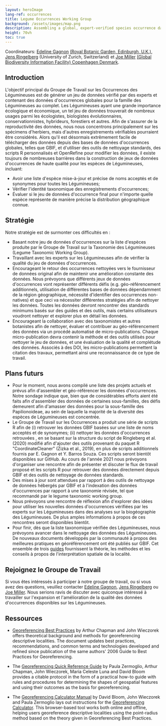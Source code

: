```yaml
---
layout: heroImage
lang-ref: occurrences
title: Legume Occurrences Working Group
background: /assets/images/map.png
description: Assembling a global, expert-verified species occurrence dataset for family Leguminosae
height: 70vh
toc: true
---
```


Coordinateurs: [Edeline Gagnon](mailto:edeline.gagnon@gmail.com) [(Royal Botanic Garden, Edinburgh, U.K.)](https://www.rbge.org.uk/), [Jens Ringelberg](mailto:jens.ringelberg@gmail.com) (University of Zurich, Switzerland) et [Joe Miller](mailto:jmiller@gbif.org) [(Global Biodiversity Information Facility) Copenhagen Denmark](https://www.gbif.org).

## Introduction
L'objectif principal du Groupe de Travail sur les Occurrences des Légumineuses est de générer un jeu de données vérifié par des experts et contenant des données d'occurrences globales pour la famille des Légumineuses au complet. Les Légumineuses ayant une grande importance écologique et économique, un tel jeu de données trouverait de nombreux usages parmi les écologistes, biologistes évolutionnaires, conservationnistes, hybrideurs, forestiers et autres. Afin de s'assurer de la reproductivité des données, nous nous concentrons principalement sur les spécimens d'herbiers, mais d'autres enregistrements vérifiables pourraient être considérés.
Alors qu'il est désormais extrêmement facile de télécharger des données depuis des bases de données d'occurrences globales, telles que GBIF, et d'utiliser des outils de nettoyage standards, des scripts R personnalisés et OpenRefine pour modifier les données, il existe toujours de nombreuses barrières dans la construction de jeux de données d'occurrences de haute qualité pour les espèces de Légumineuses, incluant: 
-	Avoir une liste d'espèce mise-à-jour et précise de noms acceptés et de synonymes pour toutes les Légumineuses;
-	Vérifier l'identité taxonomique des enregistrements d'occurrences;
-	Évaluer si le jeu de données d'occurrence final pour n'importe quelle espèce représente de manière précise la distribution géographique connue.

## Stratégie
Notre stratégie est de surmonter ces difficultés en :
-	Basant notre jeu de données d'occurrences sur la liste d'espèces produite par le Groupe de Travail sur la Taxonomie des Légumineuses (Legume Taxonomic Working Group).
-	Travaillant avec les experts sur les Légumineuses afin de vérifier la qualité du jeu de données d'occurrences.
-	Encourageant le retour des occurrences nettoyées vers le fournisseur de données original afin de maintenir une amélioration constante des données. Nous prévoyons que différents jeux de données d'occurrences vont représenter différents défis (e.g. géo-référencement additionnels, utilisation de différentes bases de données dépendamment de la région géographique, nécessité d'identifier des occurrences non-natives) et que ceci va nécessiter différentes stratégies afin de nettoyer les données. Toutes les données devront rencontrer des standards minimums basés sur des guides et des outils, mais certains utilisateurs voudront nettoyer et explorer plus en détail les données.
-	Encourageant la collaboration avec des taxonomistes et autres botanistes afin de nettoyer, évaluer et contribuer au géo-référencement des données via un procédé automatisé de micro-publications. Chaque micro-publication devra contenir la méthode et des outils utilisés pour nettoyer le jeu de données, et une évaluation de la qualité et complétude des données. Associés à des DOI, les micro-publications permettent la citation des travaux, permettant ainsi une reconnaissance de ce type de travail.


## Plans futurs
-	Pour le moment, nous avons compilé une liste des projets actuels et prévus afin d'assembler et géo-référencer les données d'occurrences. Notre sondage indique que, bien que de considérables efforts aient été faits afin d'assembler des données de certaines sous-familles, des défis demeurent afin d'amasser des données pour la sous-famille des Papilionoideae, au sein de laquelle la majorité de la diversité des espèces de Légumineuses est concentrée.
-	Le Groupe de Travail sur les Occurrences a produit une série de scripts R afin de (i) retrouver les données GBIF basées sur une liste de noms acceptés et de synonymes; (ii)
nettoyer les données d'occurrences retrouvées , en se basant sur la structure du script de Ringleberg et al. (2020) modifié afin d'ajouter des outils provenant du paquet R "CoordinateCleaner" (Zizka et al., 2019), en plus de scripts additionnels fournis par E. Gagnon et Y. Barros Souza. Ces scripts seront bientôt disponibles sur GitHub. Au cours de l'année 2021 nous prévoyons d'organiser une rencontre afin de présenter et discuter le flux de travail proposé et les scripts R pour retrouver des données directement depuis GBIF et des outils de nettoyage de données standards.
-	Des mises à jour sont attendues par rapport à des outils de nettoyage de données hébergés par GBIF et à l'indexation des données d'occurrences par rapport à une taxonomie révisée, tel que recommandé par le legume taxonomic working group.
-	Nous prévoyons une rencontre de réflexion afin d'explorer des idées pour utiliser les nouvelles données d'occurrences vérifiées par les experts sur les Légumineuses dans des analyses sur la biogéographie des Légumineuses. De plus amples informations à propos de ces rencontres seront disponibles bientôt.
-	Pour finir, dès que la liste taxonomique vérifiée des Légumineuses, nous prévoyons avancer dans le nettoyage des données des Légumineuses. De nouveaux documents développés par la communauté à propos des meilleures pratiques en géoréférencement ont été publiés sur GBIF. Cet ensemble de trois [guides](/fr/working-groups/occurrences#resources) fournissent la théorie, les méthodes et les conseils à propos de l'interprétation spatiale de la localité.


## Rejoignez le Groupe de Travail

Si vous êtes intéressés à participer à notre groupe de travail, ou si vous avez des questions, veuillez contacter [Edeline Gagnon](mailto:edeline.gagnon@gmail.com), [Jens Ringelberg](mailto:jens.ringelberg@gmail.com) ou [Joe Miller](mailto:jmiller@gbif.org). Nous serions ravis de discuter avec quiconque intéressé à travailler sur l'expansion et l'amélioration de la qualité des données d'occurrences disponibles sur les Légumineuses.

## Ressources

* [Georeferencing Best Practices](https://docs.gbif.org/georeferencing-best-practices/1.0/en/) by Arthur Chapman and John Wieczorek offers theoretical background and methods for georeferencing descriptive localities. The document updates best practices, recommendations, and common terms and technologies developed and refined since publication of the same authors' 2006 Guide to Best Practices for Georeferencing.

* The [Georeferencing Quick Reference Guide](https://docs.gbif.org/georeferencing-quick-reference-guide/1.0/en/) by Paula Zermoglio, Arthur Chapman, John Wieczorek, Maria Celeste Luna and David Bloom provides a citable protocol in the form of a practical how-to guide with rules and procedures for determining the shapes of geospatial features and using their outcomes as the basis for georeferencing.

* The [Georeferencing Calculator Manual](https://docs.gbif.org/georeferencing-calculator-manual/1.0/en/) by David Bloom, John Wieczorek and Paula Zermoglio lays out instructions for the [Georeferencing Calculator](http://georeferencing.org/georefcalculator/gc.html). This browser-based tool works both online and offline, helping users georeference descriptive localities using the point-radius method based on the theory given in Georeferencing Best Practices.


